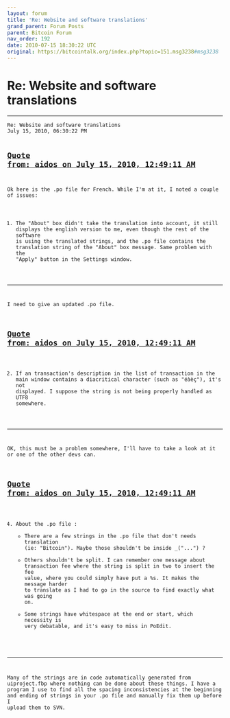 ```yaml
---
layout: forum
title: 'Re: Website and software translations'
grand_parent: Forum Posts
parent: Bitcoin Forum
nav_order: 192
date: 2010-07-15 18:30:22 UTC
original: https://bitcointalk.org/index.php?topic=151.msg3238#msg3238
---
```


# Re: Website and software translations
---

<div class="language-plaintext highlighter-rouge"><div class="highlight"><pre class="highlight">
<code>Re: Website and software translations
July 15, 2010, 06:30:22 PM

<a href="https://bitcointalk.org/index.php?topic=151.msg3017#msg3017">Quote from: aidos on July 15, 2010, 12:49:11 AM</a>
-------------
Ok here is the .po file for French. While I'm at it, I noted a couple of issues:

1. The "About" box didn't take the translation into account, it still displays the english version to me, even though the rest of the software is using the translated strings, and the .po file contains the translation string of the "About" box message. Same problem with the "Apply" button in the Settings window.
-------------

I need to give an updated .po file.

<a href="https://bitcointalk.org/index.php?topic=151.msg3017#msg3017">Quote from: aidos on July 15, 2010, 12:49:11 AM</a>
-------------
2. If an transaction's description in the list of transaction in the main window contains a diacritical character (such as "éàèç"), it's not displayed. I suppose the string is not being properly handled as UTF8 somewhere.
-------------

OK, this must be a problem somewhere, I'll have to take a look at it or one of the other devs can.

<a href="https://bitcointalk.org/index.php?topic=151.msg3017#msg3017">Quote from: aidos on July 15, 2010, 12:49:11 AM</a>
-------------
4. About the .po file :
   - There are a few strings in the .po file that don't needs translation (ie: "Bitcoin"). Maybe those shouldn't be inside _("...") ?
   - Others shouldn't be split. I can remember one message about transaction fee where the string is split in two to insert the fee value, where you could simply have put a %s. It makes the message harder to translate as I had to go in the source to find exactly what was going on.
   - Some strings have whitespace at the end or start, which necessity is very debatable, and it's easy to miss in PoEdit.
-------------

Many of the strings are in code automatically generated from uiproject.fbp where nothing can be done about these things.  I have a program I use to find all the spacing inconsistencies at the beginning and ending of strings in your .po file and manually fix them up before I upload them to SVN.</code></pre></div></div>
